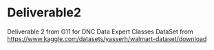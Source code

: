 # Deliverable2
Deliverable 2 from G11 for DNC Data Expert Classes
DataSet from https://www.kaggle.com/datasets/yasserh/walmart-dataset/download
